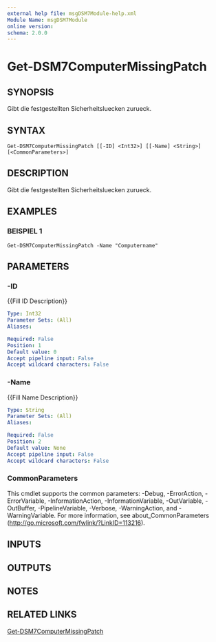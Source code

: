 ```yaml
---
external help file: msgDSM7Module-help.xml
Module Name: msgDSM7Module
online version:
schema: 2.0.0
---
```


# Get-DSM7ComputerMissingPatch

## SYNOPSIS
Gibt die festgestellten Sicherheitsluecken zurueck.

## SYNTAX

```
Get-DSM7ComputerMissingPatch [[-ID] <Int32>] [[-Name] <String>] [<CommonParameters>]
```

## DESCRIPTION
Gibt die festgestellten Sicherheitsluecken zurueck.

## EXAMPLES

### BEISPIEL 1
```
Get-DSM7ComputerMissingPatch -Name "Computername"
```

## PARAMETERS

### -ID
{{Fill ID Description}}

```yaml
Type: Int32
Parameter Sets: (All)
Aliases:

Required: False
Position: 1
Default value: 0
Accept pipeline input: False
Accept wildcard characters: False
```

### -Name
{{Fill Name Description}}

```yaml
Type: String
Parameter Sets: (All)
Aliases:

Required: False
Position: 2
Default value: None
Accept pipeline input: False
Accept wildcard characters: False
```

### CommonParameters
This cmdlet supports the common parameters: -Debug, -ErrorAction, -ErrorVariable, -InformationAction, -InformationVariable, -OutVariable, -OutBuffer, -PipelineVariable, -Verbose, -WarningAction, and -WarningVariable.
For more information, see about_CommonParameters (http://go.microsoft.com/fwlink/?LinkID=113216).

## INPUTS

## OUTPUTS

## NOTES

## RELATED LINKS

[Get-DSM7ComputerMissingPatch]()

